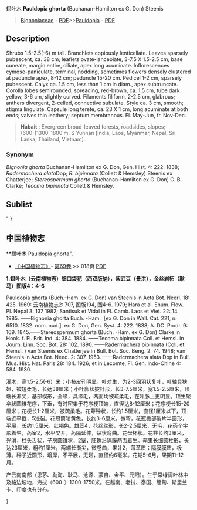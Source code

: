 翅叶木 **Pauldopia ghorta** (Buchanan-Hamilton ex G. Don) Steenis

> [Bignoniaceae](http://www.iplant.cn/info/Bignoniaceae?t=foc) - [PDF](http://www.iplant.cn/foc/pdf/Bignoniaceae.pdf)>>[Pauldopia](http://www.iplant.cn/info/Pauldopia?t=foc) - [PDF](http://www.iplant.cn/foc/pdf/Pauldopia.pdf)

## Description

Shrubs 1.5-2.5(-6) m tall. Branchlets copiously lenticellate. Leaves sparsely pubescent, ca. 38 cm; leaflets ovate-lanceolate, 3-7.5 X 1.5-2.5 cm, base cuneate, margin entire, ciliate, apex long acuminate. Inflorescences cymose-paniculate, terminal, nodding, sometimes flowers densely clustered at peduncle apex, 8-12 cm; peduncle 15-20 cm. Pedicel 1-2 cm, sparsely pubescent. Calyx ca. 1.5 cm, less than 1 cm in diam., apex subtruncate. Corolla lobes semirounded, spreading, red-brown, ca. 1.5 cm, tube dark yellow, 3-6 cm, slightly curved. Filaments filiform, 2-2.5 cm, glabrous; anthers divergent, 2-celled, connective subulate. Style ca. 3 cm, smooth; stigma lingulate. Capsule long terete, ca. 23 X 1 cm, long acuminate at both ends; valves thin leathery; septum membranous. Fl. May-Jun, fr. Nov-Dec.

> **Habait** : 
> Evergreen broad-leaved forests, roadsides, slopes; (600-)1300-1800 m. S Yunnan [India, Laos, Myanmar, Nepal, Sri Lanka, Thailand, Vietnam].

### Synonym
*Bignonia ghorta* Buchanan-Hamilton ex G. Don, Gen. Hist. 4: 222. 1838; *Radermachera alata*Dop; *R. bipinnata* (Collett & Hemsley) Steenis ex Chatterjee; *Stereospermum ghorta* (Buchanan-Hamilton ex G. Don) C. B. Clarke; *Tecoma bipinnata* Collett & Hemsley.

## Sublist
"
}
## 中国植物志

**翅叶木 Pauldopia ghorta",

* [《中国植物志》](http://www.iplant.cn/frps)- [第69卷](http://www.iplant.cn/frps/vol/69) >> 018页 [PDF](http://www.iplant.cn/frps/pdf/69/018.pdf)

**1.翅叶木（云南植物志）细口袋花（西双版纳），紫豇豆（景洪），金丝岩柘（耿马）图版4：4-6**

Pauldopia ghorta (Buch.-Ham. ex G. Don) van Steenis in Acta Bot. Neerl. 18: 425. 1969: 云南植物志2: 707, 图版194, 图4-6. 1979; Hara et al. Enum. Flow. Pl. Nepal 3: 137 1982; Santisuk et Vidal in Fl. Camb. Laos et Viet. 22: 14. 1985. ——Bignonia ghorta Buch. -Ham.［ex G. Don in Wall. Cat. 221, n. 6510. 1832. nom. nud.］ex G. Don, Gen. Syst. 4: 222. 1838; A. DC. Prodr. 9: 169. 1845.——Stereospermum ghorta (Buch. -Ham. ex G. Don) Clarke in Hook. f. Fl. Brit. Ind. 4: 384. 1884. ——Tecoma bipinnata Coll. et Hemsl. in Journ. Linn. Soc. Bot. 28: 102. 1890. ——Radermachera bipinnata (Coll. et Hemsl. ) van Steenis ex Chatterjee in Bull. Bot. Soc. Beng. 2: 74. 1948; van Steenis in Acta Bot. Need. 2: 307. 1953. ——Radcrmachera alata Dop in Bull. Mus. Hist. Nat. Paris 28: 184. 1926; et in Lecomte, Fl. Gen. Indo-Chine 4: 584. 1930.

灌木，高1.5-2.5(-6）米；小枝皮孔明显。叶对生，为2-3回羽状复叶，叶轴具狭翅，被短柔毛，长达38厘米；小叶卵状披针形，长3-7.5厘米，宽1.5-2.5厘米，顶端长渐尖，基部楔形，全缘，具缘毛，两面均被疏柔毛，在叶脉上更明显。顶生聚伞状圆锥花序，下垂，有时密集于花序梗顶端，直径达8-12厘米；花序梗长15-20厘米；花梗长1-2厘米，被疏柔毛。花萼钟状，长约1.5厘米，直径1厘米以下，顶端近平截，5浅裂。花冠筒暗黄色，长约3-6厘米，微弯，花冠檐部裂片半圆形，平展，长约1.5厘米，红褐色。雄蕊4，花丝丝形，长2-2.5厘米，无毛，花药个字形着生，药室2，水平叉开，药隔延伸，钻状弯曲。花盘杯状。花柱长约3厘米，光滑，柱头舌状，子房圆锥状，2室，胚珠沿隔膜两面着生。蒴果长细圆柱形，长达23厘米，粗约1厘米，两端长渐尖，微卷曲，果爿2，薄革质；隔膜膜质，极薄。种子近圆形，增厚，不平展，无翅，直径约6毫米。花期5-6月，果期11-12月。

产云南南部（思茅、勐海、耿马、沧源、蒙自、金平、元阳）。生于常绿阔叶林中及路边坡地，海拔（600-）1300-1750米。在越南、老挝、泰国、缅甸、斯里兰卡、印度也有分布。

}